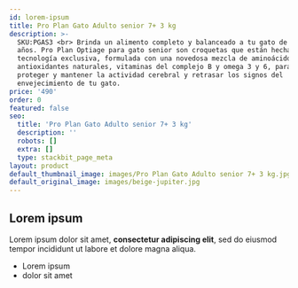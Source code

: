 ```yaml
---
id: lorem-ipsum
title: Pro Plan Gato Adulto senior 7+ 3 kg
description: >-
  SKU:PGAS3 <br> Brinda un alimento completo y balanceado a tu gato de 7 o más
  años. Pro Plan Optiage para gato senior son croquetas que están hechas con
  tecnología exclusiva, formulada con una novedosa mezcla de aminoácidos,
  antioxidantes naturales, vitaminas del complejo B y omega 3 y 6, para ayudar a
  proteger y mantener la actividad cerebral y retrasar los signos del
  envejecimiento de tu gato.
price: '490'
order: 0
featured: false
seo:
  title: 'Pro Plan Gato Adulto senior 7+ 3 kg'
  description: ''
  robots: []
  extra: []
  type: stackbit_page_meta
layout: product
default_thumbnail_image: images/Pro Plan Gato Adulto senior 7+ 3 kg.jpg
default_original_image: images/beige-jupiter.jpg
---
```

## Lorem ipsum

Lorem ipsum dolor sit amet, **consectetur adipiscing elit**, sed do eiusmod tempor incididunt ut labore et dolore magna aliqua.

- Lorem ipsum
- dolor sit amet